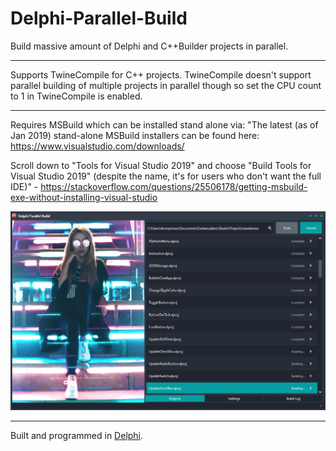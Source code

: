 # Delphi-Parallel-Build
Build massive amount of Delphi and C++Builder projects in parallel.

---

Supports TwineCompile for C++ projects. TwineCompile doesn't support parallel building of multiple projects in parallel though so set the CPU count to 1 in TwineCompile is enabled.

---

Requires MSBuild which can be installed stand alone via:
"The latest (as of Jan 2019) stand-alone MSBuild installers can be found here: https://www.visualstudio.com/downloads/

Scroll down to "Tools for Visual Studio 2019" and choose "Build Tools for Visual Studio 2019" (despite the name, it's for users who don't want the full IDE)" - https://stackoverflow.com/questions/25506178/getting-msbuild-exe-without-installing-visual-studio

![screenshot](screenshot.jpg)

---
Built and programmed in [Delphi](https://www.embarcadero.com/products/delphi/starter).
